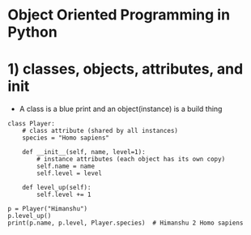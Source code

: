 # Object Oriented Programming in Python
# 1) classes, objects, attributes, and __init__
- A class is a blue print and an object(instance) is a build thing

```
class Player:
    # class attribute (shared by all instances)
    species = "Homo sapiens"

    def __init__(self, name, level=1):
        # instance attributes (each object has its own copy)
        self.name = name
        self.level = level

    def level_up(self):
        self.level += 1

p = Player("Himanshu")
p.level_up()
print(p.name, p.level, Player.species)  # Himanshu 2 Homo sapiens
```